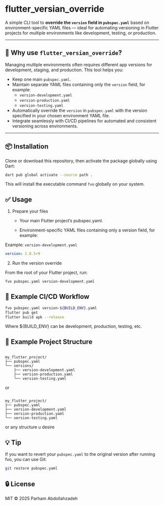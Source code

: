 # flutter_versian_override

A simple CLI tool to **override the `version` field in `pubspec.yaml`** based on environment-specific YAML files — ideal for automating versioning in Flutter projects for multiple environments like development, testing, or production.

---

## 🚀 Why use `flutter_versian_override`?

Managing multiple environments often requires different app versions for development, staging, and production. This tool helps you:

- Keep one main `pubspec.yaml`.
- Maintain separate YAML files containing only the `version` field, for example:
  - `version-development.yaml`
  - `version-production.yaml`
  - `version-testing.yaml`
- Automatically override the `version` in `pubspec.yaml` with the version specified in your chosen environment YAML file.
- Integrate seamlessly with CI/CD pipelines for automated and consistent versioning across environments.

---

## 📦 Installation

Clone or download this repository, then activate the package globally using Dart:

```bash
dart pub global activate --source path .
```

This will install the executable command `fvo` globally on your system.


## ✅ Usage

1. Prepare your files

    - Your main Flutter project’s pubspec.yaml.

    - Environment-specific YAML files containing only a version field, for example:

Example: `version-development.yaml`
```yaml
version: 1.0.5+9
```

2. Run the version override

From the root of your Flutter project, run:

```bash
fvo pubspec.yaml version-development.yaml
```

## 🧪 Example CI/CD Workflow
```bash
fvo pubspec.yaml version-${BUILD_ENV}.yaml
flutter pub get
flutter build apk --release
```
Where ${BUILD_ENV} can be development, production, testing, etc.

## 📁 Example Project Structure
```pgsql

my_flutter_project/
├── pubspec.yaml
└── versions/
    ├── version-development.yaml
    ├── version-production.yaml
    └── version-testing.yaml

```
or
```pgsql

my_flutter_project/
├── pubspec.yaml
├── version-development.yaml
├── version-production.yaml
└── version-testing.yaml

```
or any structure u desire

## 💡 Tip

If you want to revert your `pubspec.yaml` to the original version after running fvo, you can use Git:

```bash
git restore pubspec.yaml
```

## 🔒 License
MIT © 2025 Parham Abdollahzadeh